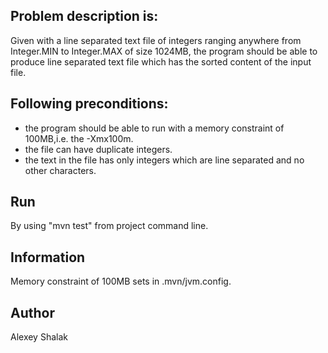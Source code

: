 ## Problem description is:

Given with a line separated text file of integers ranging anywhere from Integer.MIN to Integer.MAX of size 1024MB,
the program should be able to produce line separated text file which has the sorted content of the input file.

## Following preconditions:
 * the program should be able to run with a memory constraint of 100MB,i.e. the -Xmx100m.
 * the file can have duplicate integers.
 * the text in the file has only integers which are line separated and no other characters.

## Run

By using "mvn test" from project command line.

## Information

Memory constraint of 100MB sets in .mvn/jvm.config.

## Author
Alexey Shalak